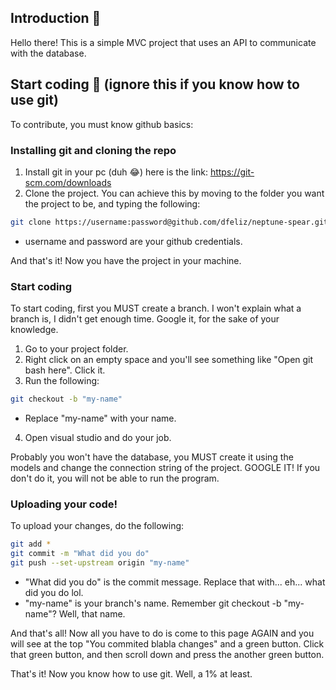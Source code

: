 ## Introduction :tada:

Hello there! This is a simple MVC project that uses an API to communicate with the database. 

## Start coding :rocket: (ignore this if you know how to use git)

To contribute, you must know github basics:

### Installing git and cloning the repo
1. Install git in your pc (duh 😂) here is the link: https://git-scm.com/downloads
2. Clone the project. You can achieve this by moving to the folder you want the project to be, and typing the following:
```bash
git clone https://username:password@github.com/dfeliz/neptune-spear.git
```
* username and password are your github credentials.

And that's it! Now you have the project in your machine.

### Start coding

To start coding, first you MUST create a branch. I won't explain what a branch is, I didn't get enough time. Google it, for the sake of your knowledge.

1. Go to your project folder.
2. Right click on an empty space and you'll see something like "Open git bash here". Click it.
3. Run the following:
  ```bash
  git checkout -b "my-name"
  ``` 
* Replace "my-name" with your name.

4. Open visual studio and do your job.

Probably you won't have the database, you MUST create it using the models and change the connection string of the project. GOOGLE IT!
If you don't do it, you will not be able to run the program.

### Uploading your code!

To upload your changes, do the following:
```bash
git add *
git commit -m "What did you do"
git push --set-upstream origin "my-name"
```
* "What did you do" is the commit message. Replace that with... eh... what did you do lol.
* "my-name" is your branch's name. Remember git checkout -b "my-name"? Well, that name.

And that's all! Now all you have to do is come to this page AGAIN and you will see at the top "You commited blabla changes" and a green button. Click that green button, and then scroll down and press the another green button.

That's it! Now you know how to use git. Well, a 1% at least.
